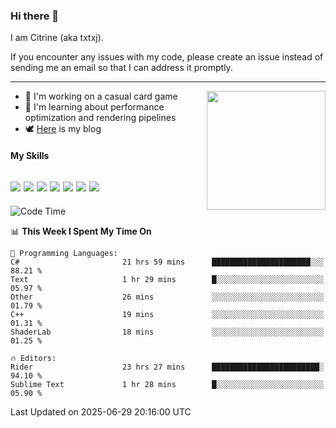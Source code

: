 ### Hi there 👋

I am Citrine (aka txtxj).

If you encounter any issues with my code, please create an issue instead of sending me an email so that I can address it promptly.

---

<img align="right" height="190" src="http://github-profile-summary-cards.vercel.app/api/cards/stats?username=txtxj&theme=vue">

- 🌱 I'm working on a casual card game
- 📖 I'm learning about performance optimization and rendering pipelines
- 🕊️ [Here](https://txtxj.top) is my blog

#### My Skills

![](https://img.shields.io/badge/Unity-000000?logo=unity&logoColor=fff)
![](https://img.shields.io/badge/C%23-239120?logo=csharp&logoColor=fff)
![](https://img.shields.io/badge/Python-3e74a2?logo=python&logoColor=fff)
![](https://img.shields.io/badge/C++-65318e?logo=cplusplus&logoColor=fff)
![](https://img.shields.io/badge/Vue-4FC08D?logo=vuedotjs&logoColor=fff)
![](https://img.shields.io/badge/Blender-f5792a?logo=blender&logoColor=fff)
![](https://img.shields.io/badge/MS%20SQL-cc2927?logo=microsoftsqlserver&logoColor=fff)
---

<!--START_SECTION:waka-->
![Code Time](http://img.shields.io/badge/Code%20Time-3%2C016%20hrs%2053%20mins-blue)

📊 **This Week I Spent My Time On** 

```text
💬 Programming Languages: 
C#                       21 hrs 59 mins      ██████████████████████░░░   88.21 % 
Text                     1 hr 29 mins        █░░░░░░░░░░░░░░░░░░░░░░░░   05.97 % 
Other                    26 mins             ░░░░░░░░░░░░░░░░░░░░░░░░░   01.79 % 
C++                      19 mins             ░░░░░░░░░░░░░░░░░░░░░░░░░   01.31 % 
ShaderLab                18 mins             ░░░░░░░░░░░░░░░░░░░░░░░░░   01.25 % 

🔥 Editors: 
Rider                    23 hrs 27 mins      ████████████████████████░   94.10 % 
Sublime Text             1 hr 28 mins        █░░░░░░░░░░░░░░░░░░░░░░░░   05.90 % 
```


 Last Updated on 2025-06-29 20:16:00 UTC
<!--END_SECTION:waka-->
